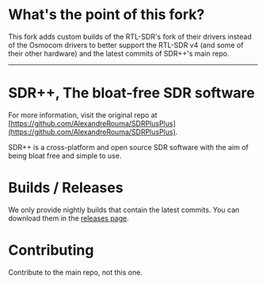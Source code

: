 # What's the point of this fork?
 
This fork adds custom builds of the RTL-SDR's fork of their drivers instead of the Osmocom drivers to better support the RTL-SDR v4 (and some of their other hardware) and the latest commits of SDR++'s main repo.

--------------

# SDR++, The bloat-free SDR software  

For more information, visit the original repo at [https://github.com/AlexandreRouma/SDRPlusPlus](https://github.com/AlexandreRouma/SDRPlusPlus).

SDR++ is a cross-platform and open source SDR software with the aim of being bloat free and simple to use.

# Builds / Releases

We only provide nightly builds that contain the latest commits. You can download them in the [releases page](https://github.com/pedroCX486/SDRPlusPlus/releases).

# Contributing

Contribute to the main repo, not this one.
